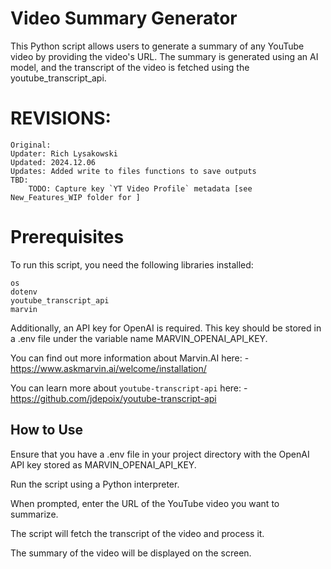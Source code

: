 # Video Summary Generator

This Python script allows users to generate a summary of any YouTube video 
by providing the video's URL. The summary is generated using an AI model, 
and the transcript of the video is fetched using the youtube_transcript_api.

# REVISIONS: 
    Original:
    Updater: Rich Lysakowski
    Updated: 2024.12.06
    Updates: Added write to files functions to save outputs 
    TBD: 
        TODO: Capture key `YT Video Profile` metadata [see New_Features_WIP folder for ]

# Prerequisites

To run this script, you need the following libraries installed:

    os
    dotenv
    youtube_transcript_api
    marvin

Additionally, an API key for OpenAI is required. This key should be stored 
in a .env file under the variable name MARVIN_OPENAI_API_KEY.

You can find out more information about Marvin.AI here: 
    - https://www.askmarvin.ai/welcome/installation/

You can learn more about `youtube-transcript-api` here: 
    - https://github.com/jdepoix/youtube-transcript-api

## How to Use

Ensure that you have a .env file in your project directory with the 
OpenAI API key stored as MARVIN_OPENAI_API_KEY.

Run the script using a Python interpreter.

When prompted, enter the URL of the YouTube video you want to 
summarize.

The script will fetch the transcript of the video and process it.

The summary of the video will be displayed on the screen.
